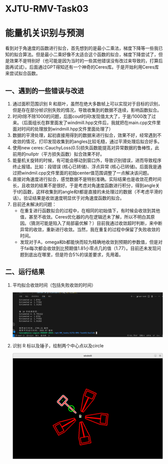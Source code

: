 # XJTU-RMV-Task03

# 能量机关识别与预测 



看到对于角速度的函数进行拟合，首先想到的是最小二乘法，梯度下降等一些我已知的拟合算法。但是最小二乘好像不太适合这个函数的拟合，梯度下降尝试了，但是效果不是特别好（也可能是因为当时的一些其他错误没有改过来导致的，打算后面再试试）。后面通过GPT得知还有一个神奇的Ceres库。于是开始利用Ceres库来尝试拟合函数。

## 一、遇到的一些错误与改进

1. 通过面积范围识别 R 和扇叶，虽然在绝大多数帧上可以实现对于目标的识别，但是存在部分帧识别失败的情况，导致收集到的数据不连续，影响函数拟合。
2. 时间t除不除1000的问题，后面cout时间t发现值太大了，于是/1000改了过来。（后面组长在群里面发了windmill.hpp文件后，我就把在main.cpp文件里面对时间的处理放到windmill.hpp文件里面处理了）
3. 数据的平滑处理，起初直接用得到的数据来进行拟合，效果不好，经常遇到不收敛的情况，打印发现收集到的angles比较毛糙，通过平滑处理后拟合好多。
4. 使用new ceres::CauchyLoss(0.5)损失函数能提高对异常数据的鲁棒性，此前用的nullptr（平方损失函数）拟合效果不好。
5. 能量机关旋转的时候，有可能会移动到窗口外，导致识别错误，进而导致程序终止报错。比如：段错误 (核心已转储)、浮点异常 (核心已转储)。后面我是通过把windmil.cpp文件里面的初始center值范围调整了一点解决该问题。
6. 直接对角速度进行拟合，感觉数据不是特别准确。实际结果也是收敛花费时间长，且收敛的结果不是很好。于是考虑对角速度函数进行积分，得到angle关于t的函数，这样收集到的angle和t都是直接的未处理过的数据（不考虑平滑的话）。验证结果是收敛速度明显优于对角速度函数的拟合。
7. 目前还未解决的问题：
   - 在重复进行函数拟合的过程中，在相同的初始值下，有时候会收敛到其他值，甚至不收敛。Ceres优化器的内在逻辑还未了解，所以不明白其原因。（猜测可能是陷入了局部最优解？）目前我通过收敛超时判断，来中断异常的收敛，重新进行收敛。当然，我在重复的过程中保留了失败收敛的时间。
   - 发现对于A，omega和b都能快而较为精确地收敛到预期的参数值，但是对于fai每次都会收敛到比预期值1.81小零点几的值（1.77）。目前还未发现问题到底出在哪里，但是符合5%的误差要求，先用着。

## 二、运行结果

1. 平均拟合收敛时间（包括失败收敛的时间）

   ![image-20241004085444717](README.assets/image-20241004085444717.png)

2. 识别 R 标以及锤子，绘制两个中心点以及circle

   ![image-20241004085539041](README.assets/image-20241004085539041.png)
